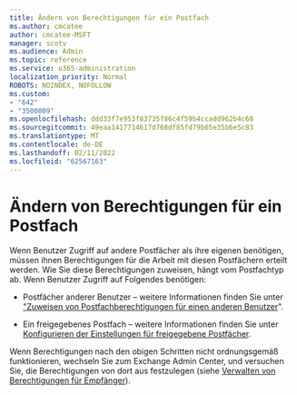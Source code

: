 ```yaml
---
title: Ändern von Berechtigungen für ein Postfach
ms.author: cmcatee
author: cmcatee-MSFT
manager: scotv
ms.audience: Admin
ms.topic: reference
ms.service: o365-administration
localization_priority: Normal
ROBOTS: NOINDEX, NOFOLLOW
ms.custom:
- "642"
- "3500009"
ms.openlocfilehash: ddd33f7e953f83735f86c4f59b4ccadd962b4c68
ms.sourcegitcommit: 49eaa1417714617d768df85fd79b65e35b6e5c83
ms.translationtype: MT
ms.contentlocale: de-DE
ms.lasthandoff: 02/11/2022
ms.locfileid: "62567163"
---
```

# <a name="changing-permissions-on-a-mailbox"></a>Ändern von Berechtigungen für ein Postfach

Wenn Benutzer Zugriff auf andere Postfächer als ihre eigenen benötigen, müssen ihnen Berechtigungen für die Arbeit mit diesen Postfächern erteilt werden. Wie Sie diese Berechtigungen zuweisen, hängt vom Postfachtyp ab. Wenn Benutzer Zugriff auf Folgendes benötigen:
  
- Postfächer anderer Benutzer – weitere Informationen finden Sie unter ["Zuweisen von Postfachberechtigungen für einen anderen Benutzer](https://docs.microsoft.com/microsoft-365/admin/add-users/give-mailbox-permissions-to-another-user)".
    
- Ein freigegebenes Postfach – weitere Informationen finden Sie unter [Konfigurieren der Einstellungen für freigegebene Postfächer](https://docs.microsoft.com/microsoft-365/admin/email/configure-a-shared-mailbox#add-or-remove-members).
    
Wenn Berechtigungen nach den obigen Schritten nicht ordnungsgemäß funktionieren, wechseln Sie zum Exchange Admin Center, und versuchen Sie, die Berechtigungen von dort aus festzulegen (siehe [Verwalten von Berechtigungen für Empfänger](https://technet.microsoft.com/library/jj919240%28v=exchg.150%29.aspx)).
  
